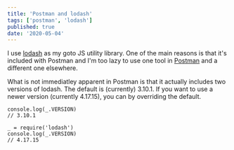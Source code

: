 ```yaml
---
title: 'Postman and lodash'
tags: ['postman', 'lodash']
published: true
date: '2020-05-04'
---
```


I use [lodash](https://lodash.com/) as my goto JS utility library. One
of the main reasons is that it's included with Postman and I'm too lazy to
use one tool in [Postman](https://www.postman.com/) and a different one elsewhere.

What is not immediatley apparent in Postman is that it actually includes
two versions of lodash. The default is (currently) 3.10.1. If you want to use 
a newer version (currently 4.17.15), you can by overriding the default.

```
console.log(_.VERSION)
// 3.10.1

_ = require('lodash')
console.log(_.VERSION)
// 4.17.15
```